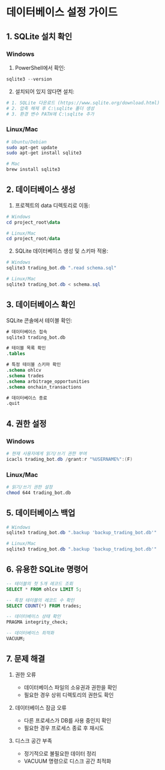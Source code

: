 # 데이터베이스 설정 가이드

## 1. SQLite 설치 확인
### Windows
1. PowerShell에서 확인:
```powershell
sqlite3 --version
```

2. 설치되어 있지 않다면 설치:
```powershell
# 1. SQLite 다운로드 (https://www.sqlite.org/download.html)
# 2. 압축 해제 후 C:\sqlite 폴더 생성
# 3. 환경 변수 PATH에 C:\sqlite 추가
```

### Linux/Mac
```bash
# Ubuntu/Debian
sudo apt-get update
sudo apt-get install sqlite3

# Mac
brew install sqlite3
```

## 2. 데이터베이스 생성
1. 프로젝트의 data 디렉토리로 이동:
```powershell
# Windows
cd project_root\data

# Linux/Mac
cd project_root/data
```

2. SQLite 데이터베이스 생성 및 스키마 적용:
```powershell
# Windows
sqlite3 trading_bot.db ".read schema.sql"

# Linux/Mac
sqlite3 trading_bot.db < schema.sql
```

## 3. 데이터베이스 확인
SQLite 콘솔에서 테이블 확인:
```sql
# 데이터베이스 접속
sqlite3 trading_bot.db

# 테이블 목록 확인
.tables

# 특정 테이블 스키마 확인
.schema ohlcv
.schema trades
.schema arbitrage_opportunities
.schema onchain_transactions

# 데이터베이스 종료
.quit
```

## 4. 권한 설정
### Windows
```powershell
# 현재 사용자에게 읽기/쓰기 권한 부여
icacls trading_bot.db /grant:r "%USERNAME%":(F)
```

### Linux/Mac
```bash
# 읽기/쓰기 권한 설정
chmod 644 trading_bot.db
```

## 5. 데이터베이스 백업
```powershell
# Windows
sqlite3 trading_bot.db ".backup 'backup_trading_bot.db'"

# Linux/Mac
sqlite3 trading_bot.db ".backup 'backup_trading_bot.db'"
```

## 6. 유용한 SQLite 명령어
```sql
-- 테이블의 첫 5개 레코드 조회
SELECT * FROM ohlcv LIMIT 5;

-- 특정 테이블의 레코드 수 확인
SELECT COUNT(*) FROM trades;

-- 데이터베이스 상태 확인
PRAGMA integrity_check;

-- 데이터베이스 최적화
VACUUM;
```

## 7. 문제 해결
1. 권한 오류
   - 데이터베이스 파일의 소유권과 권한을 확인
   - 필요한 경우 상위 디렉토리의 권한도 확인

2. 데이터베이스 잠금 오류
   - 다른 프로세스가 DB를 사용 중인지 확인
   - 필요한 경우 프로세스 종료 후 재시도

3. 디스크 공간 부족
   - 정기적으로 불필요한 데이터 정리
   - VACUUM 명령으로 디스크 공간 최적화 